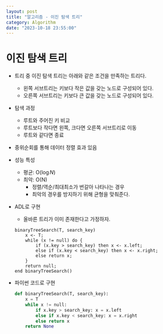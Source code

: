 ```yaml
---
layout: post
title: "알고리즘 - 이진 탐색 트리"
category: Algorithm
date: "2023-10-18 23:55:00"
---
```


# 이진 탐색 트리

- 트리 중 이진 탐색 트리는 아래와 같은 조건을 만족하는 트리다.
    - 왼쪽 서브트리는 키보다 작은 값을 갖는 노드로 구성되어 있다.
    - 오른쪽 서브트리는 키보다 큰 값을 갖는 노드로 구성되어 있다.
- 탐색 과정
    - 루트와 주어진 키 비교
    - 루트보다 작다면 왼쪽, 크다면 오른쪽 서브트리로 이동
    - 루트와 같다면 종료
- 중위순회를 통해 데이터 정렬 효과 있음
- 성능 특성
    - 평균: O($\log N$)
    - 최악: O(N)
        - 정렬/역순/최대최소가 번갈아 나타나는 경우
        - 최악의 경우를 방지하기 위해 균형을 맞춰준다.
- ADL로 구현
    - 올바른 트리가 이미 존재한다고 가정하자.
    
    ```
    binaryTreeSearch(T, search_key)
    	x <- T;
    	while (x != null) do {
    		if (x.key > search_key) then x <- x.left;
    		else if (x.key < search_key) then x <- x.right;
    		else return x;
    	}
    	return null;
    end binaryTreeSearch()
    ```
    
- 파이썬 코드로 구현
    
    ```python
    def binaryTreeSearch(T, search_key):
    	x = T
    	while x != null:
    		if x.key > search_key: x = x.left
    		else if x.key < search_key: x = x.right
    		else return x
    	return None
    ```